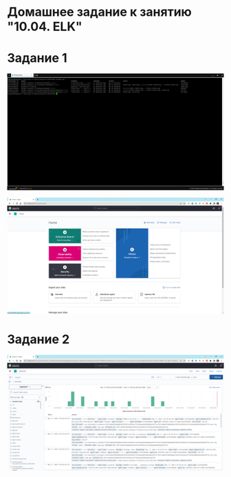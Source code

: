 # Домашнее задание к занятию "10.04. ELK"

# Задание 1

  ![скриншот docker ps](pictures/screenshot_dockers.png)
  
  ![скриншот kibana](pictures/screenshot_kibana.png)


# Задание 2

  ![скриншот index-patterns logstash*](pictures/screenshot_index.png)
